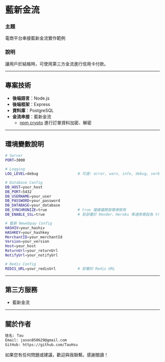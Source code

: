 # 藍新金流
### 主題
電商平台串接藍新金流實作範例

### 說明
讓用戶於結帳時，可使用第三方金流進行信用卡付款。

---

## 專案技術
- **後端語言**：Node.js
- **後端框架**：Express
- **資料庫**：PostgreSQL
- **金流串接**：藍新金流
  - [npm crypto](https://docs.google.com/document/d/1nVPBKYH3sq2TRhVvIVKyb49n3gqXKBiGmQd02dOceG0/edit?usp=drive_link) 進行訂單資料加密、解密

---

## 環境變數說明
```bash
# Server
PORT=3000

# Logging
LOG_LEVEL=debug                  # 可選: error, warn, info, debug, verbose

# Database Config
DB_HOST=your_host
DB_PORT=5432
DB_USERNAME=your_user
DB_PASSWORD=your_password
DB_DATABASE=your_database
DB_SYNCHRONIZE=true              # true 僅建議開發環境使用
DB_ENABLE_SSL=true               # 若部署於 Render、Heroku 等通常需設為 true

# 藍新 Newebpay Config
HASHIV=your_hashiv
HASHKEY=your_hashkey
MerchantID=your_merchantId
Version=your_version
Host=your_host
ReturnUrl=your_returnUrl
NotifyUrl=your_notifyUrl

# Redis Config
REDIS_URL=your_redisUrl          # 部署的 Redis URL

```

---

## 第三方服務
- 藍新金流

---

## 關於作者
```bash
姓名: Tau 
Email: jason850629@gmail.com
GitHub: https://github.com/TauHsu
```

如果您有任何問題或建議，歡迎與我聯繫。感謝閱讀！

